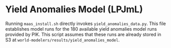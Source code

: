 # Yield Anomalies Model (LPJmL)

Running `maas_install.sh` directly invokes `yield_anomalies_data.py`. This file establishes model runs for the 180 available yield anomalies model runs provided by PIK. This script assumes that these runs are already stored in S3 at `world-modelers/results/yield_anomalies_model`.